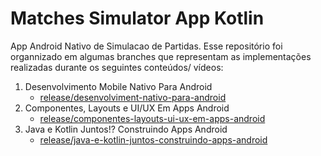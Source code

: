 # Matches Simulator App Kotlin

App Android Nativo de Simulacao de Partidas. Esse repositório foi organnizado em algumas branches que representam as implementações realizadas durante os seguintes conteúdos/ vídeos:

1. Desenvolvimento Mobile Nativo Para Android
      - [release/desenvolviment-nativo-para-android](https://github.com/matefranca/matches-simulator-app-kotlin/tree/release/desenvolvimento-mobile-nativo-para-android)
2. Componentes, Layouts e UI/UX Em Apps Android
      - [release/componentes-layouts-ui-ux-em-apps-android]([https://github.com/matefranca/matches-simulator-app-kotlin/tree/release/desenvolvimento-mobile-nativo-para-android](https://github.com/matefranca/matches-simulator-app-kotlin/tree/release/componentes-layouts-ui-ux-em-apps-android))
3. Java e Kotlin Juntos!? Construindo Apps Android
      - [release/java-e-kotlin-juntos-construindo-apps-android]([https://github.com/matefranca/matches-simulator-app-kotlin/tree/release/java-e-kotlin-juntos-construindo-apps-android])
